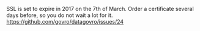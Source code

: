 SSL is set to expire in 2017 on the 7th of March. Order a certificate several days before, so you do not wait a lot for it.
https://github.com/govro/datagovro/issues/24
